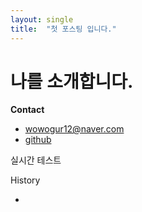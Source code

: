 ```yaml
---
layout: single
title:  "첫 포스팅 입니다."
---
```




# 나를 소개합니다.



**Contact**

- wowogur12@naver.com
- [github](https://github.com/choijhyeok)



실시간 테스트

History

- 
